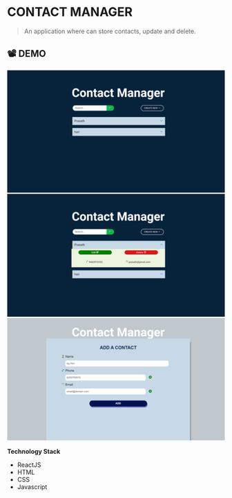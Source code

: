 # CONTACT MANAGER

> An application where can store contacts, update and delete. 


## :film_projector: DEMO
<p align="center">
<img src="src/Screenshot (19).png" alt="contactmanager">
  <img src="src/Screenshot (20).png" alt="contactmanager">
  <img src="src/Screenshot (21).png" alt="contactmanager">
</p>

**Technology Stack**

- ReactJS
- HTML
- CSS
- Javascript







